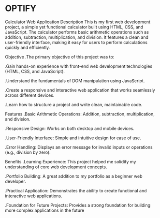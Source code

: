 # OPTIFY
Calculator Web Application
Description
This is my first web development project, a simple yet functional calculator built using HTML, CSS, and JavaScript. The calculator performs basic arithmetic operations such as addition, subtraction, multiplication, and division. It features a clean and user-friendly interface, making it easy for users to perform calculations quickly and efficiently.

Objective
.The primary objective of this project was to:

.Gain hands-on experience with front-end web development technologies (HTML, CSS, and JavaScript).

.Understand the fundamentals of DOM manipulation using JavaScript.

.Create a responsive and interactive web application that works seamlessly across different devices.

.Learn how to structure a project and write clean, maintainable code.

Features
.Basic Arithmetic Operations: Addition, subtraction, multiplication, and division.

.Responsive Design: Works on both desktop and mobile devices.

.User-Friendly Interface: Simple and intuitive design for ease of use.

.Error Handling: Displays an error message for invalid inputs or operations (e.g., division by zero).

Benefits
.Learning Experience: This project helped me solidify my understanding of core web development concepts.

.Portfolio Building: A great addition to my portfolio as a beginner web developer.

.Practical Application: Demonstrates the ability to create functional and interactive web applications.

.Foundation for Future Projects: Provides a strong foundation for building more complex applications in the future
